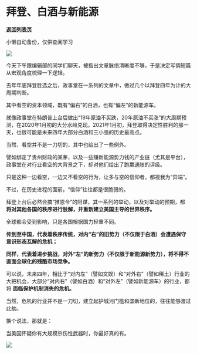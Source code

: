 # 拜登、白酒与新能源

[**返回列表页**](/gzh/政事堂2019)

小懒自动备份，仅供查阅学习

![](https://mmbiz.qpic.cn/mmbiz_png/rxhS23yu8cOKsgiaoAicgrgZFCibicO4icMkRWWnaMTd11Nic1icxYO7lI2Rzwdic8HmN3P9hPRzUd0Gqd6oJeibR5dVb7w/640?wx_fmt=png)

今天下午跟编辑部的同学们聊天，被指出文章脉络清晰度不够，于是决定写俩短篇从宏观角度梳理一下逻辑。

  

去年年底拜登胜选之后，政事堂在一系列的文章中，做过几个以拜登四年为计的大周期判断。  

  

其中看空的资本领域，既有“偏右”的白酒，也有“偏左”的新能源车。  

  

就像政事堂在特朗普上台后做出“19年原油不买跌，20年原油不买涨”的大周期预测，在2020年1月初的大分水岭兑现。2021年1月初，拜登取得决定性胜利的那一天，也很可能是未来四年大部分白酒和三小强的历史最高点。

  

当然，看空并不是一刀切的，其中也给出了一些例外。

  

譬如绑定了贵州财政的某茅，以及一些赚新能源势力钱的产业链（尤其是平台），政事堂在对行业看空的大背景之下，却对他们给出了跑赢通胀的评级。

  

只是这种一边看空，一边又不看空的行为，让多与空的信仰者，都视我为“异端”。

  

不过，在历史进程的面前，“信仰”往往都是很脆弱的。  

  

拜登上台后必然会搞“推恩令”的阳谋，其一系列的举动，以及对举动的预期，都 **将对其他各国的秩序进行肢解，并重新建立美国主导的世界秩序。**

  

全球都会受到影响，只是各国根据国力轻重不同。  

  

 **传到至中国，代表着秩序传统，对内“右”的旧势力（不仅限于白酒）会遭遇保守意识形态瓦解的危机；**

  

 **同样，代表着进步挑战，对外“左”的新势力（不仅限于新能源新势力），将不得不直面全球化的残酷市场竞争。**

  

可以说，未来四年，相比于“对内左”（譬如文娱）和“对外右”（譬如稀土）行业的大把机会，大部分“对内右”（譬如白酒）和“对外左”（譬如新能源车）的行业，都将
**面临保护机制消失的危机。**

  

当然，危机的行业并不是一刀切，建立起护城河门槛和垄断地位的，往往能够渡过此劫。

  

换个说法，那就是：

  

当美国怀疑你有大规模杀伤性武器时，你最好真的有。

  

![](https://mmbiz.qpic.cn/mmbiz_jpg/rxhS23yu8cPp0iaKAfe0ZsWfgGcY72o9Nror8TicrtnlDsqzY7y4Kum4fM3X0FMEGlbvm9HvZUiaETSnLt4DHNLbQ/640?wx_fmt=jpeg)

